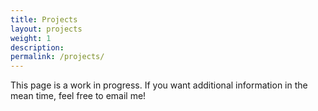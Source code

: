 ```yaml
---
title: Projects
layout: projects
weight: 1
description: 
permalink: /projects/
---
```


This page is a work in progress. If you want additional information in the mean time, feel free to email me! 

